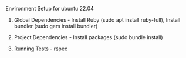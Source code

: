 Environment Setup for ubuntu 22.04

1. Global Dependencies - Install Ruby (sudo apt install ruby-full), Install bundler (sudo gem install bundler)

2. Project Dependencies - Install packages (sudo bundle install)

3. Running Tests - rspec

